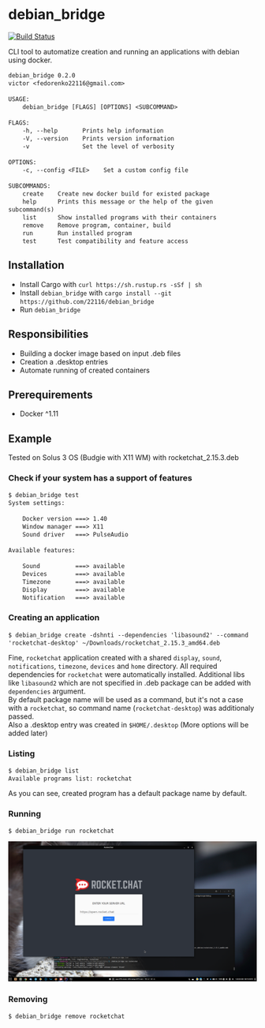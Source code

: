 # debian_bridge
[![Build Status](https://travis-ci.com/22116/debian_bridge.svg?branch=master)](https://travis-ci.com/22116/debian_bridge)

CLI tool to automatize creation and running an applications with debian using docker.

```
debian_bridge 0.2.0
victor <fedorenko22116@gmail.com>

USAGE:
    debian_bridge [FLAGS] [OPTIONS] <SUBCOMMAND>

FLAGS:
    -h, --help       Prints help information
    -V, --version    Prints version information
    -v               Set the level of verbosity

OPTIONS:
    -c, --config <FILE>    Set a custom config file

SUBCOMMANDS:
    create    Create new docker build for existed package
    help      Prints this message or the help of the given subcommand(s)
    list      Show installed programs with their containers
    remove    Remove program, container, build
    run       Run installed program
    test      Test compatibility and feature access

```

## Installation

* Install Cargo with `curl https://sh.rustup.rs -sSf | sh`
* Install `debian_bridge` with `cargo install --git https://github.com/22116/debian_bridge`
* Run `debian_bridge`

## Responsibilities

* Building a docker image based on input .deb files
* Creation a .desktop entries
* Automate running of created containers

## Prerequirements

* Docker ^1.11

## Example

Tested on Solus 3 OS (Budgie with X11 WM) with rocketchat_2.15.3.deb

### Check if your system has a support of features

```
$ debian_bridge test
System settings: 

	Docker version ===> 1.40
	Window manager ===> X11
	Sound driver   ===> PulseAudio

Available features: 

	Sound          ===> available
	Devices        ===> available
	Timezone       ===> available
	Display        ===> available
	Notification   ===> available

```

### Creating an application

```
$ debian_bridge create -dshnti --dependencies 'libasound2' --command 'rocketchat-desktop' ~/Downloads/rocketchat_2.15.3_amd64.deb
```

Fine, `rocketchat` application created with a shared `display`, `sound`, `notifications`, `timezone`, `devices` and `home` directory. All required dependencies for `rocketchat` were automatically installed. 
Additional libs like `libasound2` which are not specified in .deb package can be added with `dependencies` argument. \
By default package name will be used as a command, but it's not a case with a `rocketchat`, so command name (`rocketchat-desktop`) was additionaly passed.\
Also a .desktop entry was created in `$HOME/.desktop` (More options will be added later)

### Listing

```
$ debian_bridge list
Available programs list: rocketchat
```

As you can see, created program has a default package name by default.

### Running

```
$ debian_bridge run rocketchat
```

![running an application](./resources/running-example.png)

### Removing

```
$ debian_bridge remove rocketchat
```
